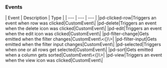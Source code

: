 <h3>Events</h3>
| Event | Description | Type |
 | --- | --- | --- |
|pd-clicked-row|Triggers an event when row was clicked|CustomEvent\<any\>|
|pd-delete|Triggers an event when the delete icon was clicked|CustomEvent\<any\>|
|pd-edit|Triggers an event when the edit icon was clicked|CustomEvent\<any\>|
|pd-filter-change|Gets emitted when the filter changes|CustomEvent\<{}\>|
|pd-filter-input|Gets emitted when the filter input changes|CustomEvent\<string\>|
|pd-selected|Triggers when one or all rows get selected|CustomEvent\<SelectedEvent\>|
|pd-sort|Gets emitted when a column gets sorted|CustomEvent\<{}\>|
|pd-view|Triggers an event when the view icon was clicked|CustomEvent\<any\>|